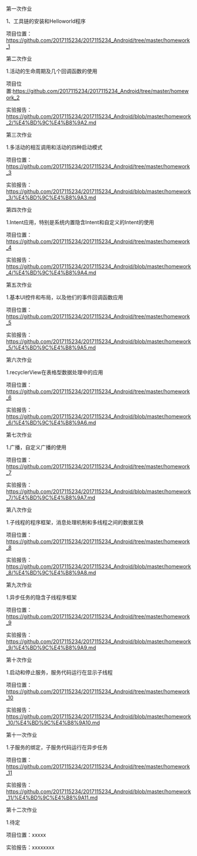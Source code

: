 第一次作业

1、工具链的安装和Helloworld程序

项目位置：https://github.com/2017115234/2017115234_Android/tree/master/homework_1




第二次作业

1.活动的生命周期及几个回调函数的使用

项目位置:https://github.com/2017115234/2017115234_Android/tree/master/homework_2

实验报告：https://github.com/2017115234/2017115234_Android/blob/master/homework_2/%E4%BD%9C%E4%B8%9A2.md


第三次作业

1.多活动的相互调用和活动的四种启动模式

项目位置：https://github.com/2017115234/2017115234_Android/tree/master/homework_3

实验报告：https://github.com/2017115234/2017115234_Android/blob/master/homework_3/%E4%BD%9C%E4%B8%9A3.md


第四次作业

1.Intent应用，特别是系统内置隐含Intent和自定义的Intent的使用

项目位置：https://github.com/2017115234/2017115234_Android/tree/master/homework_4

实验报告：https://github.com/2017115234/2017115234_Android/blob/master/homework_4/%E4%BD%9C%E4%B8%9A4.md


第五次作业

1.基本UI控件和布局，以及他们的事件回调函数应用

项目位置：https://github.com/2017115234/2017115234_Android/tree/master/homework_5

实验报告：https://github.com/2017115234/2017115234_Android/blob/master/homework_5/%E4%BD%9C%E4%B8%9A5.md


第六次作业

1.recyclerView在表格型数据处理中的应用

项目位置：https://github.com/2017115234/2017115234_Android/tree/master/homework_6  

实验报告：https://github.com/2017115234/2017115234_Android/blob/master/homework_6/%E4%BD%9C%E4%B8%9A6.md


第七次作业

1.广播，自定义广播的使用

项目位置：https://github.com/2017115234/2017115234_Android/tree/master/homework_7  

实验报告：https://github.com/2017115234/2017115234_Android/blob/master/homework_7/%E4%BD%9C%E4%B8%9A7.md


第八次作业

1.子线程的程序框架，消息处理机制和多线程之间的数据互换

项目位置：https://github.com/2017115234/2017115234_Android/tree/master/homework_8

实验报告：https://github.com/2017115234/2017115234_Android/blob/master/homework_8/%E4%BD%9C%E4%B8%9A8.md

第九次作业

1.异步任务的隐含子线程序框架

项目位置：https://github.com/2017115234/2017115234_Android/tree/master/homework_9

实验报告：https://github.com/2017115234/2017115234_Android/blob/master/homework_9/%E4%BD%9C%E4%B8%9A9.md

第十次作业

1.启动和停止服务，服务代码运行在显示子线程

项目位置：https://github.com/2017115234/2017115234_Android/tree/master/homework_10

实验报告：https://github.com/2017115234/2017115234_Android/blob/master/homework_10/%E4%BD%9C%E4%B8%9A10.md

第十一次作业

1.子服务的绑定，子服务代码运行在异步任务

项目位置：https://github.com/2017115234/2017115234_Android/tree/master/homework_11

实验报告：https://github.com/2017115234/2017115234_Android/blob/master/homework_11/%E4%BD%9C%E4%B8%9A11.md

第十二次作业

1.待定

项目位置：xxxxx

实验报告：xxxxxxxx
